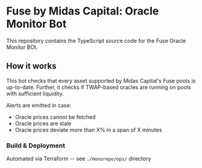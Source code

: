 # Fuse by Midas Capital: Oracle Monitor Bot

This repository contains the TypeScript source code for the Fuse Oracle Monitor BOt.

## How it works

This bot checks that every asset supported by Midas Capital's Fuse pools is up-to-date. Further, it checks if
TWAP-based oracles are running on pools with sufficient liquidity.

Alerts are emitted in case:

- Oracle prices cannot be fetched
- Oracle prices are stale
- Oracle prices deviate more than X% in a span of X minutes

### Build & Deployment

Automated via Terraform -- see `./monorepo/ops/` directory
